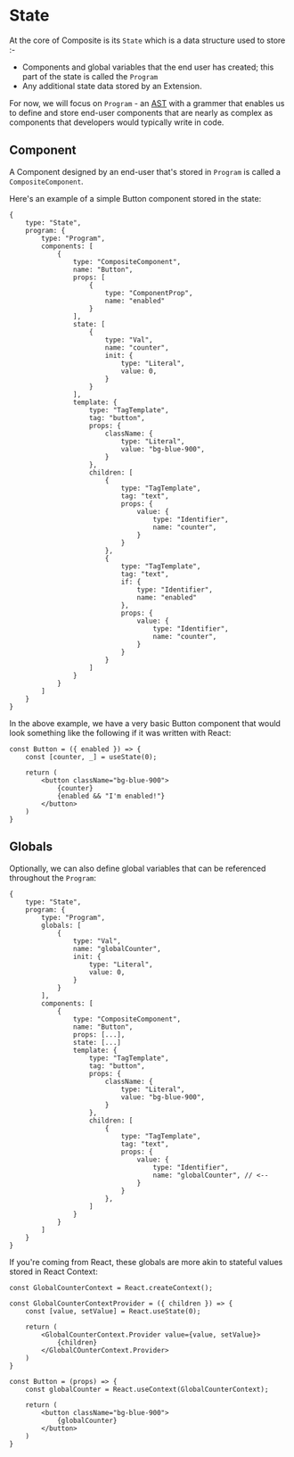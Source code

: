 # State

At the core of Composite is its `State` which is a data structure used to store :- 
- Components and global variables that the end user has created; this part of the state is called the `Program`
- Any additional state data stored by an Extension.

For now, we will focus on `Program` - an [AST](https://en.wikipedia.org/wiki/Abstract_syntax_tree) with a grammer that enables us to define and store end-user components that are nearly as complex as components that developers would typically write in code.


## Component

A Component designed by an end-user that's stored in `Program` is called a `CompositeComponent`.

Here's an example of a simple Button component stored in the state:

```tsx
{
    type: "State",
    program: {
        type: "Program",
        components: [
            {
                type: "CompositeComponent",
                name: "Button",
                props: [
                    {
                        type: "ComponentProp",
                        name: "enabled"
                    }
                ],
                state: [
                    {
                        type: "Val",
                        name: "counter",
                        init: {
                            type: "Literal",
                            value: 0,
                        }
                    }
                ],
                template: {
                    type: "TagTemplate",
                    tag: "button",
                    props: {
                        className: {
                            type: "Literal",
                            value: "bg-blue-900",
                        }
                    },
                    children: [
                        {
                            type: "TagTemplate",
                            tag: "text",
                            props: {
                                value: {
                                    type: "Identifier",
                                    name: "counter",
                                }
                            }
                        },
                        {
                            type: "TagTemplate",
                            tag: "text",
                            if: {
                                type: "Identifier",
                                name: "enabled"
                            },
                            props: {
                                value: {
                                    type: "Identifier",
                                    name: "counter",
                                }
                            }
                        }
                    ]
                }
            }
        ]
    }
}
```

In the above example, we have a very basic Button component that would look something like the following if it was written with React: 

```tsx
const Button = ({ enabled }) => {
    const [counter, _] = useState(0);

    return (
        <button className="bg-blue-900">
            {counter}
            {enabled && "I'm enabled!"}
        </button>
    )
}
```

## Globals

Optionally, we can also define global variables that can be referenced throughout the `Program`: 

```tsx
{
    type: "State",
    program: {
        type: "Program",
        globals: [
            {
                type: "Val",
                name: "globalCounter",
                init: {
                    type: "Literal",
                    value: 0,
                }
            }
        ],
        components: [
            {
                type: "CompositeComponent",
                name: "Button",
                props: [...],
                state: [...]
                template: {
                    type: "TagTemplate",
                    tag: "button",
                    props: {
                        className: {
                            type: "Literal",
                            value: "bg-blue-900",
                        }
                    },
                    children: [
                        {
                            type: "TagTemplate",
                            tag: "text",
                            props: {
                                value: {
                                    type: "Identifier",
                                    name: "globalCounter", // <--
                                }
                            }
                        },
                    ]
                }
            }
        ]
    }
}
```

If you're coming from React, these globals are more akin to stateful values stored in React Context:

```tsx
const GlobalCounterContext = React.createContext();

const GlobalCounterContextProvider = ({ children }) => {
    const [value, setValue] = React.useState(0);

    return (
        <GlobalCounterContext.Provider value={value, setValue}>
            {children}
        </GlobalCOunterContext.Provider>
    )
}

const Button = (props) => {
    const globalCounter = React.useContext(GlobalCounterContext);

    return (
        <button className="bg-blue-900">
            {globalCounter}
        </button>
    )
}
```
